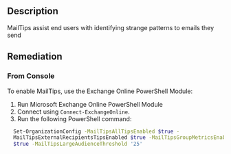 ## Description

MailTips assist end users with identifying strange patterns to emails they send

## Remediation

### From Console

To enable MailTips, use the Exchange Online PowerShell Module:

1. Run Microsoft Exchange Online PowerShell Module
2. Connect using `Connect-ExchangeOnline`.
3. Run the following PowerShell command:

```bash
  Set-OrganizationConfig -MailTipsAllTipsEnabled $true - 
  MailTipsExternalRecipientsTipsEnabled $true -MailTipsGroupMetricsEnabled 
  $true -MailTipsLargeAudienceThreshold '25'
```
